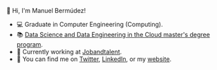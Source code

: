 :wave: Hi, I'm Manuel Bermúdez!

- :computer: Graduate in Computer Engineering (Computing).
- :books: [Data Science and Data Engineering in the Cloud master's degree program](http://www.cidaen.es).
- :seedling: Currently working at [Jobandtalent](https://jobandtalent.com).
- :email: You can find me on [Twitter](https://twitter.com/manubermu/), [LinkedIn](https://www.linkedin.com/in/manuelbermudezmartinez/), or my [website](https://manubermu.com/).
